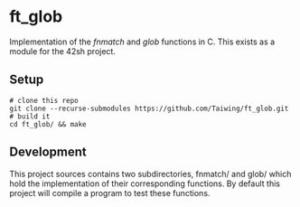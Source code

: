 # ft\_glob

Implementation of the *fnmatch* and *glob* functions in C. This exists as a
module for the 42sh project.

## Setup

```shell
# clone this repo
git clone --recurse-submodules https://github.com/Taiwing/ft_glob.git
# build it
cd ft_glob/ && make
```

## Development

This project sources contains two subdirectories, fnmatch/ and glob/ which
hold the implementation of their corresponding functions. By default this
project will compile a program to test these functions.

